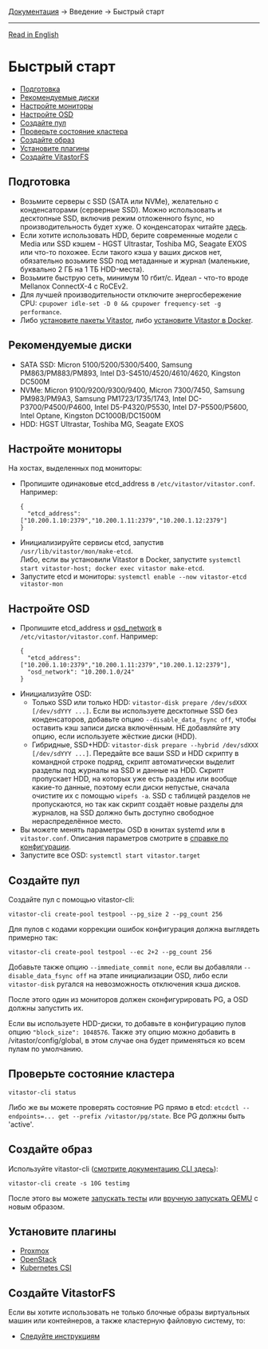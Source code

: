 [Документация](../../README-ru.md#документация) → Введение → Быстрый старт

-----

[Read in English](quickstart.en.md)

# Быстрый старт

- [Подготовка](#подготовка)
- [Рекомендуемые диски](#рекомендуемые-диски)
- [Настройте мониторы](#настройте-мониторы)
- [Настройте OSD](#настройте-osd)
- [Создайте пул](#создайте-пул)
- [Проверьте состояние кластера](#проверьте-состояние-кластера)
- [Создайте образ](#создайте-образ)
- [Установите плагины](#установите-плагины)
- [Создайте VitastorFS](#создайте-vitastorfs)

## Подготовка

- Возьмите серверы с SSD (SATA или NVMe), желательно с конденсаторами (серверные SSD). Можно
  использовать и десктопные SSD, включив режим отложенного fsync, но производительность будет хуже.
  О конденсаторах читайте [здесь](../config/layout-cluster.ru.md#immediate_commit).
- Если хотите использовать HDD, берите современные модели с Media или SSD кэшем - HGST Ultrastar,
  Toshiba MG, Seagate EXOS или что-то похожее. Если такого кэша у ваших дисков нет,
  обязательно возьмите SSD под метаданные и журнал (маленькие, буквально 2 ГБ на 1 ТБ HDD-места).
- Возьмите быструю сеть, минимум 10 гбит/с. Идеал - что-то вроде Mellanox ConnectX-4 с RoCEv2.
- Для лучшей производительности отключите энергосбережение CPU: `cpupower idle-set -D 0 && cpupower frequency-set -g performance`.
- Либо [установите пакеты Vitastor](../installation/packages.ru.md), либо [установите Vitastor в Docker](../installation/docker.ru.md).

## Рекомендуемые диски

- SATA SSD: Micron 5100/5200/5300/5400, Samsung PM863/PM883/PM893, Intel D3-S4510/4520/4610/4620, Kingston DC500M
- NVMe: Micron 9100/9200/9300/9400, Micron 7300/7450, Samsung PM983/PM9A3, Samsung PM1723/1735/1743,
  Intel DC-P3700/P4500/P4600, Intel D5-P4320/P5530, Intel D7-P5500/P5600, Intel Optane, Kingston DC1000B/DC1500M
- HDD: HGST Ultrastar, Toshiba MG, Seagate EXOS

## Настройте мониторы

На хостах, выделенных под мониторы:
- Пропишите одинаковые etcd_address в `/etc/vitastor/vitastor.conf`. Например:
  ```
  {
    "etcd_address": ["10.200.1.10:2379","10.200.1.11:2379","10.200.1.12:2379"]
  }
  ```
- Инициализируйте сервисы etcd, запустив `/usr/lib/vitastor/mon/make-etcd`.\
  Либо, если вы установили Vitastor в Docker, запустите `systemctl start vitastor-host; docker exec vitastor make-etcd`.
- Запустите etcd и мониторы: `systemctl enable --now vitastor-etcd vitastor-mon`

## Настройте OSD

- Пропишите etcd_address и [osd_network](../config/network.ru.md#osd_network) в `/etc/vitastor/vitastor.conf`. Например:
  ```
  {
    "etcd_address": ["10.200.1.10:2379","10.200.1.11:2379","10.200.1.12:2379"],
    "osd_network": "10.200.1.0/24"
  }
  ```
- Инициализуйте OSD:
  - Только SSD или только HDD: `vitastor-disk prepare /dev/sdXXX [/dev/sdYYY ...]`.
    Если вы используете десктопные SSD без конденсаторов, добавьте опцию `--disable_data_fsync off`,
    чтобы оставить кэш записи диска включённым. НЕ добавляйте эту опцию, если используете
    жёсткие диски (HDD).
  - Гибридные, SSD+HDD: `vitastor-disk prepare --hybrid /dev/sdXXX [/dev/sdYYY ...]`.
    Передайте все ваши SSD и HDD скрипту в командной строке подряд, скрипт автоматически выделит
    разделы под журналы на SSD и данные на HDD. Скрипт пропускает HDD, на которых уже есть разделы
    или вообще какие-то данные, поэтому если диски непустые, сначала очистите их с помощью
    `wipefs -a`. SSD с таблицей разделов не пропускаются, но так как скрипт создаёт новые разделы
    для журналов, на SSD должно быть доступно свободное нераспределённое место.
- Вы можете менять параметры OSD в юнитах systemd или в `vitastor.conf`. Описания параметров
  смотрите в [справке по конфигурации](../config.ru.md).
- Запустите все OSD: `systemctl start vitastor.target`

## Создайте пул

Создайте пул с помощью vitastor-cli:

```
vitastor-cli create-pool testpool --pg_size 2 --pg_count 256
```

Для пулов с кодами коррекции ошибок конфигурация должна выглядеть примерно так:

```
vitastor-cli create-pool testpool --ec 2+2 --pg_count 256
```

Добавьте также опцию `--immediate_commit none`, если вы добавляли `--disable_data_fsync off`
на этапе инициализации OSD, либо если `vitastor-disk` ругался на невозможность отключения
кэша дисков.

После этого один из мониторов должен сконфигурировать PG, а OSD должны запустить их.

Если вы используете HDD-диски, то добавьте в конфигурацию пулов опцию `"block_size": 1048576`.
Также эту опцию можно добавить в /vitastor/config/global, в этом случае она будет
применяться ко всем пулам по умолчанию.

## Проверьте состояние кластера

`vitastor-cli status`

Либо же вы можете проверять состояние PG прямо в etcd: `etcdctl --endpoints=... get --prefix /vitastor/pg/state`. Все PG должны быть 'active'.

## Создайте образ

Используйте vitastor-cli ([смотрите документацию CLI здесь](../usage/cli.ru.md)):

```
vitastor-cli create -s 10G testimg
```

После этого вы можете [запускать тесты](../usage/fio.ru.md) или [вручную запускать QEMU](../usage/qemu.ru.md) с новым образом.

## Установите плагины

- [Proxmox](../installation/proxmox.ru.md)
- [OpenStack](../installation/openstack.ru.md)
- [Kubernetes CSI](../installation/kubernetes.ru.md)

## Создайте VitastorFS

Если вы хотите использовать не только блочные образы виртуальных машин или контейнеров,
а также кластерную файловую систему, то:

- [Следуйте инструкциям](../usage/nfs.ru.md#vitastorfs)
